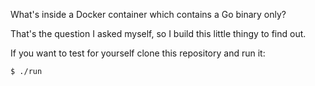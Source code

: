 What's inside a Docker container which contains a Go binary only?

That's the question I asked myself, so I build this little thingy to find out.

If you want to test for yourself clone this repository and run it:

```
$ ./run
```
